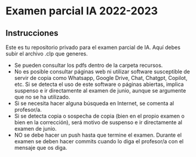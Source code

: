# Examen parcial IA 2022-2023 

## Instrucciones

Este es tu repositorio privado para el examen parcial de IA. Aquí debes subir el archivo .clp que generes.

- Se pueden consultar los pdfs dentro de la carpeta recursos.
- No es posible consultar páginas web ni utilizar software susceptible de servir de copia como Whatsapp, Google Drive, Chat, Chatgpt, Copilot, etc. Si se detecta el uso de este software o páginas abiertas, implica suspenso e ir directamente al examen de junio, aunque se argumente que no se ha utilizado.
- Si se necesita hacer alguna búsqueda en Internet, se comenta al profesor/a.
- Si se detecta copia o sospecha de copia (bien en el propio examen o bien en la corrección), será motivo de suspenso e ir directamente al examen de junio.
- NO se debe hacer un push hasta que termine el examen. Durante el examen se deben hacer commits cuando lo diga el profesor/a con el mensaje que os diga.

